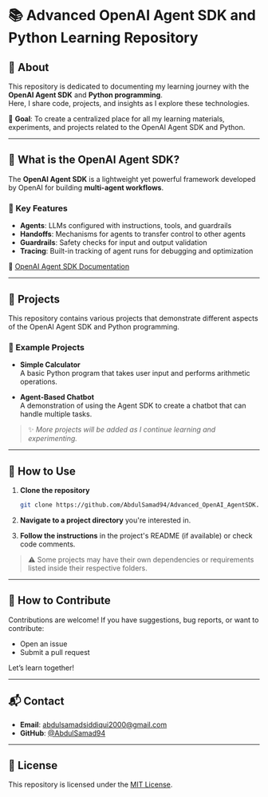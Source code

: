 # 📚 Advanced OpenAI Agent SDK and Python Learning Repository

## 🧠 About

This repository is dedicated to documenting my learning journey with the **OpenAI Agent SDK** and **Python programming**.  
Here, I share code, projects, and insights as I explore these technologies.

🎯 **Goal**: To create a centralized place for all my learning materials, experiments, and projects related to the OpenAI Agent SDK and Python.

---

## 🤖 What is the OpenAI Agent SDK?

The **OpenAI Agent SDK** is a lightweight yet powerful framework developed by OpenAI for building **multi-agent workflows**.

### 🔑 Key Features

- **Agents**: LLMs configured with instructions, tools, and guardrails  
- **Handoffs**: Mechanisms for agents to transfer control to other agents  
- **Guardrails**: Safety checks for input and output validation  
- **Tracing**: Built-in tracking of agent runs for debugging and optimization  

🔗 [OpenAI Agent SDK Documentation](https://github.com/openai/agent-sdk)

---

## 🧪 Projects

This repository contains various projects that demonstrate different aspects of the OpenAI Agent SDK and Python programming.

### 📂 Example Projects

- **Simple Calculator**  
  A basic Python program that takes user input and performs arithmetic operations.

- **Agent-Based Chatbot**  
  A demonstration of using the Agent SDK to create a chatbot that can handle multiple tasks.

> ✨ *More projects will be added as I continue learning and experimenting.*

---

## 🚀 How to Use

1. **Clone the repository**  
   ```bash
   git clone https://github.com/AbdulSamad94/Advanced_OpenAI_AgentSDK.git

2. **Navigate to a project directory** you're interested in.

3. **Follow the instructions** in the project's README (if available) or check code comments.

> ⚠️ Some projects may have their own dependencies or requirements listed inside their respective folders.

---

## 🤝 How to Contribute

Contributions are welcome!
If you have suggestions, bug reports, or want to contribute:

* Open an issue
* Submit a pull request

Let’s learn together!

---

## 📬 Contact

* **Email**: [abdulsamadsiddiqui2000@gmail.com](mailto:abdulsamadsiddiqui2000@gmail.com)
* **GitHub**: [@AbdulSamad94](https://github.com/AbdulSamad94)

---

## 📄 License

This repository is licensed under the [MIT License](LICENSE).
